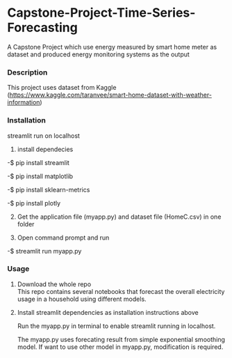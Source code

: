 # Capstone-Project-Time-Series-Forecasting
A Capstone Project which use energy measured by smart home meter as dataset and produced energy monitoring systems as the output 

### Description
This project uses dataset from Kaggle (https://www.kaggle.com/taranvee/smart-home-dataset-with-weather-information)

### Installation
streamlit run on localhost
1. install dependecies

 -$ pip install streamlit
 
 -$ pip install matplotlib
 
 -$ pip install sklearn-metrics
 
 -$ pip install plotly
 
2. Get the application file (myapp.py) and dataset file (HomeC.csv) in one folder

3. Open command prompt and run 
 
 -$ streamlit run myapp.py

### Usage
1. Download the whole repo  
   This repo contains several notebooks that forecast the overall electricity usage in a household using different models.
   
2. Install streamlit dependencies as installation instructions above 
  
   Run the myapp.py in terminal to enable streamlit running in localhost. 

   The myapp.py uses forecating result from simple exponential smoothing model. If want to use other model in myapp.py, modification is required.   
